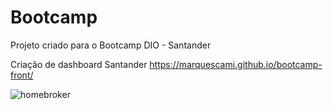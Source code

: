 # Bootcamp
Projeto criado para o Bootcamp DIO - Santander

Criação de dashboard Santander
https://marquescami.github.io/bootcamp-front/

![homebroker](https://user-images.githubusercontent.com/31116694/149007968-9c7546b2-359e-43d5-82bb-5ab410412bb9.gif)

